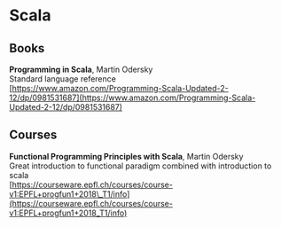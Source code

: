 # Scala

## Books

**Programming in Scala**, Martin Odersky  
Standard language reference  
[https://www.amazon.com/Programming-Scala-Updated-2-12/dp/0981531687](https://www.amazon.com/Programming-Scala-Updated-2-12/dp/0981531687)  


## Courses

**Functional Programming Principles with Scala**, Martin Odersky  
Great introduction to functional paradigm combined with introduction to scala  
[https://courseware.epfl.ch/courses/course-v1:EPFL+progfun1+2018\_T1/info](https://courseware.epfl.ch/courses/course-v1:EPFL+progfun1+2018_T1/info)

